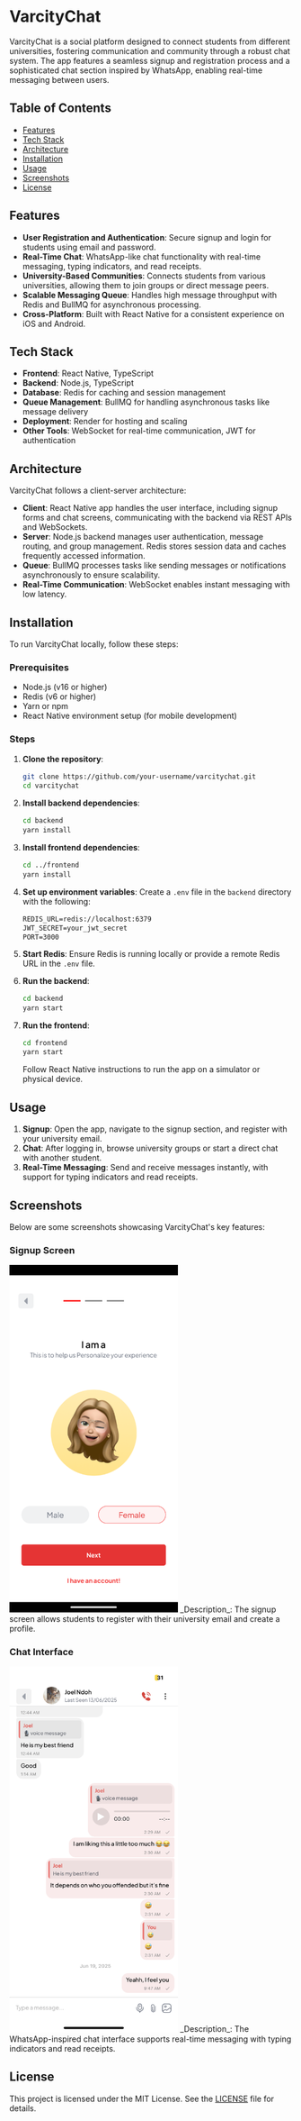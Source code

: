 # VarcityChat

VarcityChat is a social platform designed to connect students from different universities, fostering communication and community through a robust chat system. The app features a seamless signup and registration process and a sophisticated chat section inspired by WhatsApp, enabling real-time messaging between users.

## Table of Contents

- [Features](#features)
- [Tech Stack](#tech-stack)
- [Architecture](#architecture)
- [Installation](#installation)
- [Usage](#usage)
- [Screenshots](#screenshots)
- [License](#license)

## Features

- **User Registration and Authentication**: Secure signup and login for students using email and password.
- **Real-Time Chat**: WhatsApp-like chat functionality with real-time messaging, typing indicators, and read receipts.
- **University-Based Communities**: Connects students from various universities, allowing them to join groups or direct message peers.
- **Scalable Messaging Queue**: Handles high message throughput with Redis and BullMQ for asynchronous processing.
- **Cross-Platform**: Built with React Native for a consistent experience on iOS and Android.

## Tech Stack

- **Frontend**: React Native, TypeScript
- **Backend**: Node.js, TypeScript
- **Database**: Redis for caching and session management
- **Queue Management**: BullMQ for handling asynchronous tasks like message delivery
- **Deployment**: Render for hosting and scaling
- **Other Tools**: WebSocket for real-time communication, JWT for authentication

## Architecture

VarcityChat follows a client-server architecture:

- **Client**: React Native app handles the user interface, including signup forms and chat screens, communicating with the backend via REST APIs and WebSockets.
- **Server**: Node.js backend manages user authentication, message routing, and group management. Redis stores session data and caches frequently accessed information.
- **Queue**: BullMQ processes tasks like sending messages or notifications asynchronously to ensure scalability.
- **Real-Time Communication**: WebSocket enables instant messaging with low latency.

## Installation

To run VarcityChat locally, follow these steps:

### Prerequisites

- Node.js (v16 or higher)
- Redis (v6 or higher)
- Yarn or npm
- React Native environment setup (for mobile development)

### Steps

1. **Clone the repository**:

   ```bash
   git clone https://github.com/your-username/varcitychat.git
   cd varcitychat
   ```

2. **Install backend dependencies**:

   ```bash
   cd backend
   yarn install
   ```

3. **Install frontend dependencies**:

   ```bash
   cd ../frontend
   yarn install
   ```

4. **Set up environment variables**:
   Create a `.env` file in the `backend` directory with the following:

   ```env
   REDIS_URL=redis://localhost:6379
   JWT_SECRET=your_jwt_secret
   PORT=3000
   ```

5. **Start Redis**:
   Ensure Redis is running locally or provide a remote Redis URL in the `.env` file.

6. **Run the backend**:

   ```bash
   cd backend
   yarn start
   ```

7. **Run the frontend**:
   ```bash
   cd frontend
   yarn start
   ```
   Follow React Native instructions to run the app on a simulator or physical device.

## Usage

1. **Signup**: Open the app, navigate to the signup section, and register with your university email.
2. **Chat**: After logging in, browse university groups or start a direct chat with another student.
3. **Real-Time Messaging**: Send and receive messages instantly, with support for typing indicators and read receipts.

## Screenshots

Below are some screenshots showcasing VarcityChat's key features:

### Signup Screen

<!-- ![Signup Screen](VarcityChat/screenshots/signup.png) -->
<img src="VarcityChat/screenshots/signup.png" alt="Signup Screen" width="300">
_Description_: The signup screen allows students to register with their university email and create a profile.

### Chat Interface

<!-- ![Chat Interface](VarcityChat/screenshots/chat.jpeg) -->
<img src="VarcityChat/screenshots/chat.jpeg" alt="Chat Interface" width="300">
_Description_: The WhatsApp-inspired chat interface supports real-time messaging with typing indicators and read receipts.

## License

This project is licensed under the MIT License. See the [LICENSE](LICENSE) file for details.
